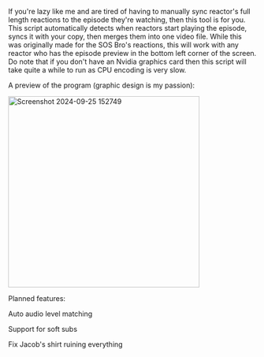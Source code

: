 If you're lazy like me and are tired of having to manually sync reactor's full length reactions to the episode they're watching, then this tool is for you. This script automatically detects when reactors start playing the episode, syncs it with your copy, then merges them into one video file. While this was originally made for the SOS Bro's reactions, this will work with any reactor who has the episode preview in the bottom left corner of the screen. Do note that if you don't have an Nvidia graphics card then this script will take quite a while to run as CPU encoding is very slow.

A preview of the program (graphic design is my passion):

<img width="388" alt="Screenshot 2024-09-25 152749" src="https://github.com/user-attachments/assets/e34a9470-b8e0-4db5-8536-160a21e7f812">

Planned features:

Auto audio level matching

Support for soft subs

Fix Jacob's shirt ruining everything

